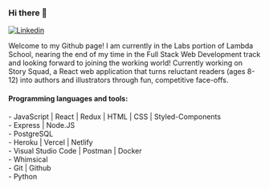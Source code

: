### Hi there 👋

<!--
**LizDrumm/LizDrumm** is a ✨ _special_ ✨ repository because its `README.md` (this file) appears on your GitHub profile.-->

[![Linkedin](https://img.shields.io/badge/-LinkedIn-blue?style=flat&logo=Linkedin&logoColor=white)](https://www.linkedin.com/in/elizabeth-parry/)

Welcome to my Github page! I am currently in the Labs portion of Lambda School, nearing the end of my time in the Full Stack Web Development track and looking forward to joining the working world! Currently working on Story Squad, a React web application that turns reluctant readers (ages 8-12) into authors and illustrators through fun, competitive face-offs.


#### Programming languages and tools: 
<p>
- JavaScript | React | Redux | HTML | CSS | Styled-Components<br/>
- Express | Node.JS<br/>
- PostgreSQL<br/>
- Heroku | Vercel | Netlify<br/>
- Visual Studio Code | Postman | Docker<br/>
- Whimsical<br/>
- Git | Github <br/>
- Python<br/>
</p>
